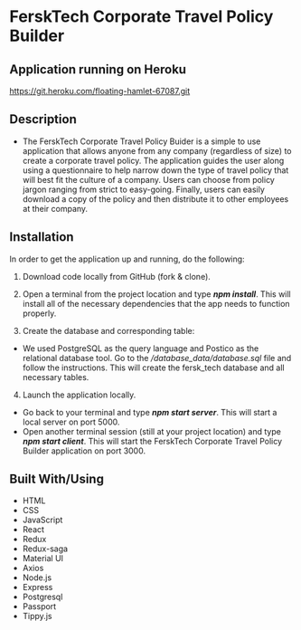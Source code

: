 # FerskTech Corporate Travel Policy Builder

## Application running on Heroku

<https://git.heroku.com/floating-hamlet-67087.git>

## Description

* The FerskTech Corporate Travel Policy Buider is a simple to use application that allows anyone from any company (regardless of size) to create a corporate travel policy. The application guides the user along using a questionnaire to help narrow down the type of travel policy that will best fit the culture of a company. Users can choose from policy jargon ranging from strict to easy-going. Finally, users can easily download a copy of the policy and then distribute it to other employees at their company.

## Installation

In order to get the application up and running, do the following:

1. Download code locally from GitHub (fork & clone).

2. Open a terminal from the project location and type ***npm install***. This will install all of the necessary dependencies that the app needs to function properly.
3. Create the database and corresponding table:

* We used PostgreSQL as the query language and Postico as the relational database tool. Go to the */database_data/database.sql* file and follow the instructions. This will create the fersk_tech database and all necessary tables.

4. Launch the application locally.

* Go back to your terminal and type ***npm start server***. This will start a local server on port 5000.
* Open another terminal session (still at your project location) and type ***npm start client***. This will start the FerskTech Corporate Travel Policy Builder application on port 3000.

## Built With/Using

* HTML
* CSS
* JavaScript
* React
* Redux
* Redux-saga
* Material UI
* Axios
* Node.js
* Express
* Postgresql
* Passport
* Tippy.js
